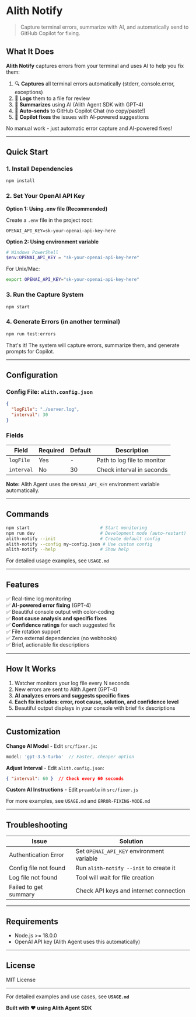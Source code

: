 # Alith Notify

> Capture terminal errors, summarize with AI, and automatically send to GitHub Copilot for fixing.

## What It Does

**Alith Notify** captures errors from your terminal and uses AI to help you fix them:

1. 🔍 **Captures** all terminal errors automatically (stderr, console.error, exceptions)
2. 📝 **Logs** them to a file for review
3. 🤖 **Summarizes** using AI (Alith Agent SDK with GPT-4)
4. 🚀 **Auto-sends** to GitHub Copilot Chat (no copy/paste!)
5. 🔧 **Copilot fixes** the issues with AI-powered suggestions

No manual work - just automatic error capture and AI-powered fixes!

---

## Quick Start

### 1. Install Dependencies
```bash
npm install
```

### 2. Set Your OpenAI API Key

**Option 1: Using .env file (Recommended)**

Create a `.env` file in the project root:
```
OPENAI_API_KEY=sk-your-openai-api-key-here
```

**Option 2: Using environment variable**
```powershell
# Windows PowerShell
$env:OPENAI_API_KEY = "sk-your-openai-api-key-here"
```

For Unix/Mac:
```bash
export OPENAI_API_KEY="sk-your-openai-api-key-here"
```

### 3. Run the Capture System
```bash
npm start
```

### 4. Generate Errors (in another terminal)
```bash
npm run test:errors
```

That's it! The system will capture errors, summarize them, and generate prompts for Copilot.

---

## Configuration

### Config File: `alith.config.json`

```json
{
  "logFile": "./server.log",
  "interval": 30
}
```

### Fields

| Field | Required | Default | Description |
|-------|----------|---------|-------------|
| `logFile` | Yes | - | Path to log file to monitor |
| `interval` | No | 30 | Check interval in seconds |

**Note:** Alith Agent uses the `OPENAI_API_KEY` environment variable automatically.

---

## Commands

```bash
npm start                           # Start monitoring
npm run dev                         # Development mode (auto-restart)
alith-notify --init                 # Create default config
alith-notify --config my-config.json # Use custom config
alith-notify --help                 # Show help
```

For detailed usage examples, see `USAGE.md`

---

## Features

✅ Real-time log monitoring  
✅ **AI-powered error fixing** (GPT-4)  
✅ Beautiful console output with color-coding  
✅ **Root cause analysis and specific fixes**  
✅ **Confidence ratings** for each suggested fix  
✅ File rotation support  
✅ Zero external dependencies (no webhooks)  
✅ Brief, actionable fix descriptions  

---

## How It Works

1. Watcher monitors your log file every N seconds
2. New errors are sent to Alith Agent (GPT-4)
3. **AI analyzes errors and suggests specific fixes**
4. **Each fix includes: error, root cause, solution, and confidence level**
5. Beautiful output displays in your console with brief fix descriptions

---

## Customization

**Change AI Model** - Edit `src/fixer.js`:
```javascript
model: 'gpt-3.5-turbo'  // Faster, cheaper option
```

**Adjust Interval** - Edit `alith.config.json`:
```json
{ "interval": 60 }  // Check every 60 seconds
```

**Custom AI Instructions** - Edit `preamble` in `src/fixer.js`

For more examples, see `USAGE.md` and `ERROR-FIXING-MODE.md`

---

## Troubleshooting

| Issue | Solution |
|-------|----------|
| Authentication Error | Set `OPENAI_API_KEY` environment variable |
| Config file not found | Run `alith-notify --init` to create it |
| Log file not found | Tool will wait for file creation |
| Failed to get summary | Check API keys and internet connection |

---

## Requirements

- Node.js >= 18.0.0
- OpenAI API key (Alith Agent uses this automatically)

---

## License

MIT License

---

For detailed examples and use cases, see **`USAGE.md`**

**Built with ❤️ using Alith Agent SDK**
